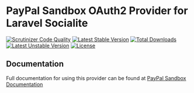 # PayPal Sandbox OAuth2 Provider for Laravel Socialite

[![Scrutinizer Code Quality](https://img.shields.io/scrutinizer/g/SocialiteProviders/PayPal-Sandbox.svg?style=flat-square)](https://scrutinizer-ci.com/g/SocialiteProviders/PayPal-Sandbox/?branch=master)
[![Latest Stable Version](https://img.shields.io/packagist/v/socialiteproviders/paypal-sandbox.svg?style=flat-square)](https://packagist.org/packages/socialiteproviders/paypal-sandbox)
[![Total Downloads](https://img.shields.io/packagist/dt/socialiteproviders/paypal-sandbox.svg?style=flat-square)](https://packagist.org/packages/socialiteproviders/paypal-sandbox)
[![Latest Unstable Version](https://img.shields.io/packagist/vpre/socialiteproviders/paypal-sandbox.svg?style=flat-square)](https://packagist.org/packages/socialiteproviders/paypal-sandbox)
[![License](https://img.shields.io/packagist/l/socialiteproviders/paypal-sandbox.svg?style=flat-square)](https://packagist.org/packages/socialiteproviders/paypal-sandbox)

## Documentation

Full documentation for using this provider can be found at [PayPal Sandbox Documentation](http://socialiteproviders.github.io/providers/paypal-sandbox/)

